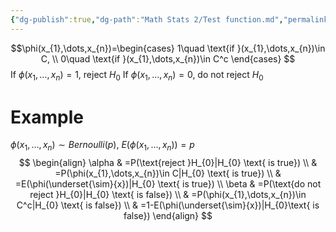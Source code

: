 ```yaml
---
{"dg-publish":true,"dg-path":"Math Stats 2/Test function.md","permalink":"/math-stats-2/test-function/","created":"2025-03-06T19:18:59.723-05:00","updated":"2025-07-07T17:32:42.569-04:00"}
---
```


$$\phi(x_{1},\dots,x_{n})=\begin{cases}
1\quad \text{if }(x_{1},\dots,x_{n})\in C, \\
0\quad \text{if }(x_{1},\dots,x_{n})\in C^c
\end{cases}
$$
If $\phi(x_{1},\dots,x_{n})=1$, reject $H_{0}$
If $\phi(x_{1},\dots,x_{n})=0$, do not reject $H_{0}$

# Example
$\phi(x_{1},\dots,x_{n})\sim Bernoulli(p)$,  $E(\phi(x_{1},\dots,x_{n}))=p$
$$
\begin{align}
\alpha  &  =P(\text{reject }H_{0}|H_{0} \text{ is true}) \\
 & =P(\phi(x_{1},\dots,x_{n})\in C|H_{0} \text{ is true}) \\
 & =E(\phi(\underset{\sim}{x})|H_{0} \text{ is true}) \\
\beta & =P(\text{do not reject }H_{0}|H_{0} \text{ is false}) \\
 & =P(\phi(x_{1},\dots,x_{n})\in C^c|H_{0} \text{ is false}) \\
 & =1-E(\phi(\underset{\sim}{x})|H_{0}\text{ is false})
\end{align}
$$

